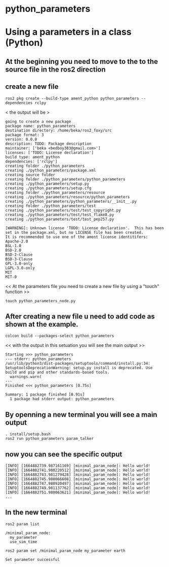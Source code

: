# python_parameters
# Using a parameters in a class (Python)
## At the beginning you need to move to the to the source file in the ros2 direction
## create a new file 
```
ros2 pkg create --build-type ament_python python_parameters --dependencies rclpy
```
< the output will be >
```
going to create a new package
package name: python_parameters
destination directory: /home/beka/ros2_foxy/src
package format: 3
version: 0.0.0
description: TODO: Package description
maintainer: ['beka <bedboy383@gmail.com>']
licenses: ['TODO: License declaration']
build type: ament_python
dependencies: ['rclpy']
creating folder ./python_parameters
creating ./python_parameters/package.xml
creating source folder
creating folder ./python_parameters/python_parameters
creating ./python_parameters/setup.py
creating ./python_parameters/setup.cfg
creating folder ./python_parameters/resource
creating ./python_parameters/resource/python_parameters
creating ./python_parameters/python_parameters/__init__.py
creating folder ./python_parameters/test
creating ./python_parameters/test/test_copyright.py
creating ./python_parameters/test/test_flake8.py
creating ./python_parameters/test/test_pep257.py

[WARNING]: Unknown license 'TODO: License declaration'.  This has been set in the package.xml, but no LICENSE file has been created.
It is recommended to use one of the ament license identitifers:
Apache-2.0
BSL-1.0
BSD-2.0
BSD-2-Clause
BSD-3-Clause
GPL-3.0-only
LGPL-3.0-only
MIT
MIT-0
```
<< At the parameters file you need to create a new file by using a "touch" function >>
```
touch python_parameters_node.py
```
## After creating a new file u need to add code as shown at the example.
```
colcon build --packages-select python_parameters
```
<< with the output in this setuation you will see the main output >>

```
Starting >>> python_parameters
--- stderr: python_parameters                   
/usr/lib/python3/dist-packages/setuptools/command/install.py:34: SetuptoolsDeprecationWarning: setup.py install is deprecated. Use build and pip and other standards-based tools.
  warnings.warn(
---
Finished <<< python_parameters [0.75s]

Summary: 1 package finished [0.91s]
  1 package had stderr output: python_parameters
```
## By openning a new terminal you will see a main output
```
. install/setup.bash
ros2 run python_parameters param_talker
```
## now you can see the specific output

```
[INFO] [1664882739.987161169] [minimal_param_node]: Hello world!
[INFO] [1664882741.980220512] [minimal_param_node]: Hello world!
[INFO] [1664882743.981279428] [minimal_param_node]: Hello world!
[INFO] [1664882745.980066608] [minimal_param_node]: Hello world!
[INFO] [1664882747.980920497] [minimal_param_node]: Hello world!
[INFO] [1664882749.981137762] [minimal_param_node]: Hello world!
[INFO] [1664882751.980063621] [minimal_param_node]: Hello world!
...
```

## In the new terminal
```
ros2 param list
```
```
/minimal_param_node:
  my_parameter
  use_sim_time
```
```
ros2 param set /minimal_param_node my_parameter earth
```
```
Set parameter successful
```
